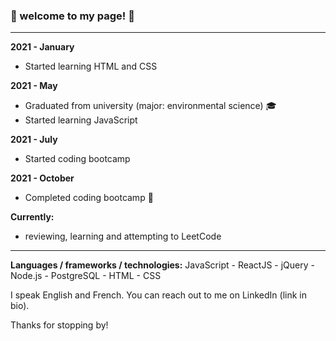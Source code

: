 ### 🌟 welcome to my page! 🌟
 --- 



**2021 - January**
- Started learning HTML and CSS

**2021 - May** 
- Graduated from university (major: environmental science) 🎓
- Started learning JavaScript

 **2021 - July** 
- Started coding bootcamp 

 **2021 - October** 
- Completed coding bootcamp 🎉

**Currently:**
- reviewing, learning and attempting to LeetCode


 --- 

**Languages / frameworks / technologies:** 
JavaScript - ReactJS - jQuery - Node.js - PostgreSQL - HTML - CSS 

I speak English and French. 
You can reach out to me on LinkedIn (link in bio).

Thanks for stopping by!


